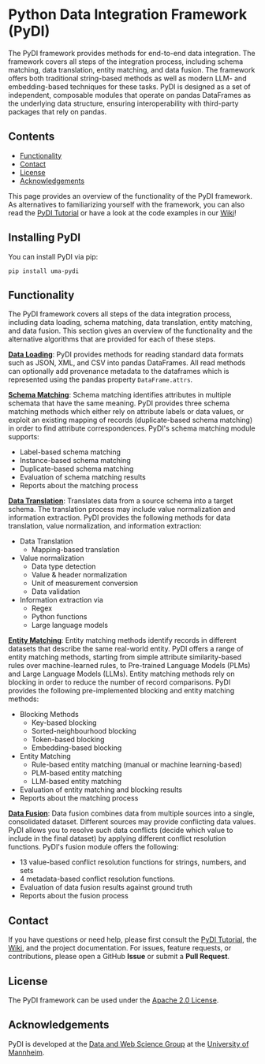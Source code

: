 # Python Data Integration Framework (PyDI)

The PyDI framework provides methods for end-to-end data integration. The framework covers all steps of the integration process, including schema matching, data translation, entity matching, and data fusion. The framework offers both traditional string-based methods as well as modern LLM- and embedding-based techniques for these tasks. PyDI is designed as a set of independent, composable modules that operate on pandas DataFrames as the underlying data structure, ensuring interoperability with third-party packages that rely on pandas. 
## Contents

-   [Functionality](#functionality)
-   [Contact](#contact)
-   [License](#license)
-   [Acknowledgements](#acknowledgements)

This page provides an overview of the functionality of the PyDI framework. As alternatives to familiarizing yourself with the framework, you can also read the [PyDI Tutorial](/PyDI/tutorial/PyDI_Tutorial.ipynb) or have a look at the code examples in our [Wiki](/PyDI/wiki/)!

## Installing PyDI

You can install PyDI via pip:

```
pip install uma-pydi
```

## Functionality

The PyDI framework covers all steps of the data integration process, including data loading, schema matching, data translation, entity matching, and data fusion. This section gives an overview of the functionality and the alternative algorithms that are provided for each of these steps.

**[Data Loading](#)**: PyDI provides methods for reading standard data formats such as JSON, XML, and CSV into pandas DataFrames. All read methods can optionally add provenance metadata to the dataframes which is represented using the pandas property `DataFrame.attrs`.

**[Schema Matching](#)**: Schema matching identifies attributes in multiple schemata that have the same meaning. PyDI provides three schema matching methods which either rely on attribute labels or data values, or exploit an existing mapping of records (duplicate-based schema matching) in order to find attribute correspondences. PyDI's schema matching module supports:

-   Label-based schema matching
-   Instance-based schema matching
-   Duplicate-based schema matching
-   Evaluation of schema matching results
-   Reports about the matching process

**[Data Translation](#)**: Translates data from a source schema into a target schema. The translation process may include value normalization and information extraction. PyDI provides the following methods for data translation, value normalization, and information extraction:

-   Data Translation
	-   Mapping-based translation
-   Value normalization
    -   Data type detection
    -   Value & header normalization
    -   Unit of measurement conversion
    -   Data validation
-   Information extraction via
    -   Regex
    -   Python functions
    -   Large language models

**[Entity Matching](#)**: Entity matching methods identify records in different datasets that describe the same real-world entity. PyDI offers a range of entity matching methods, starting from simple attribute similarity-based rules over machine-learned rules, to Pre-trained Language Models (PLMs) and Large Language Models (LLMs). Entity matching methods rely on blocking in order to reduce the number of record comparisons. PyDI provides the following pre-implemented blocking and entity matching methods:

-	Blocking Methods
	-   Key-based blocking
	-   Sorted-neighbourhood blocking
	-   Token-based blocking
	-   Embedding-based blocking
- Entity Matching
	-   Rule-based entity matching (manual or machine learning-based)
	-   PLM-based entity matching
	-   LLM-based entity matching
-   Evaluation of entity matching and blocking results
-   Reports about the matching process

**[Data Fusion](#)**: Data fusion combines data from multiple sources into a single, consolidated dataset. Different sources may provide conflicting data values. PyDI allows you to resolve such data conflicts (decide which value to include in the final dataset) by applying different conflict resolution functions. PyDI's fusion module offers the following:

-   13 value-based conflict resolution functions for strings, numbers, and sets
-   4 metadata-based conflict resolution functions.
-   Evaluation of data fusion results against ground truth
-   Reports about the fusion process

## Contact

If you have questions or need help, please first consult the [PyDI Tutorial](/PyDI/tutorial/PyDI_Tutorial.ipynb), the [Wiki](/PyDI/wiki/), and the project documentation. For issues, feature requests, or contributions, please open a GitHub **Issue** or submit a **Pull Request**.

## License

The PyDI framework can be used under the [Apache 2.0 License](http://www.apache.org/licenses/LICENSE-2.0).

## Acknowledgements

PyDI is developed at the [Data and Web Science Group](http://dws.informatik.uni-mannheim.de/) at the [University of Mannheim](http://www.uni-mannheim.de/).
